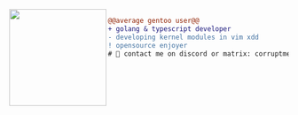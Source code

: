 <img src="https://avatars.githubusercontent.com/u/88046785" align="left" height="175"/>

```diff
@@average gentoo user@@
+ golang & typescript developer
- developing kernel modules in vim xdd
! opensource enjoyer
# 📖 contact me on discord or matrix: corruptmemory#3718 and farlowee:matrix.org
```
